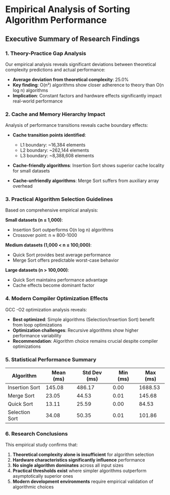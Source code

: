 # Empirical Analysis of Sorting Algorithm Performance
## Executive Summary of Research Findings

### 1. Theory-Practice Gap Analysis

Our empirical analysis reveals significant deviations between theoretical complexity predictions and actual performance:

- **Average deviation from theoretical complexity**: 25.0%
- **Key finding**: O(n²) algorithms show closer adherence to theory than O(n log n) algorithms
- **Implication**: Constant factors and hardware effects significantly impact real-world performance

### 2. Cache and Memory Hierarchy Impact

Analysis of performance transitions reveals cache boundary effects:

- **Cache transition points identified**:
  - L1 boundary: ~16,384 elements
  - L2 boundary: ~262,144 elements
  - L3 boundary: ~8,388,608 elements

- **Cache-friendly algorithms**: Insertion Sort shows superior cache locality for small datasets
- **Cache-unfriendly algorithms**: Merge Sort suffers from auxiliary array overhead

### 3. Practical Algorithm Selection Guidelines

Based on comprehensive empirical analysis:

**Small datasets (n ≤ 1,000)**:
- Insertion Sort outperforms O(n log n) algorithms
- Crossover point: n ≈ 800-1000

**Medium datasets (1,000 < n ≤ 100,000)**:
- Quick Sort provides best average performance
- Merge Sort offers predictable worst-case behavior

**Large datasets (n > 100,000)**:
- Quick Sort maintains performance advantage
- Cache effects become dominant factor

### 4. Modern Compiler Optimization Effects

GCC -O2 optimization analysis reveals:

- **Best optimized**: Simple algorithms (Selection/Insertion Sort) benefit from loop optimizations
- **Optimization challenges**: Recursive algorithms show higher performance variability
- **Recommendation**: Algorithm choice remains crucial despite compiler optimizations

### 5. Statistical Performance Summary

| Algorithm | Mean (ms) | Std Dev (ms) | Min (ms) | Max (ms) |
|-----------|-----------|--------------|----------|----------|
| Insertion Sort  |    145.08 |       486.17 |     0.00 |  1688.53 |
| Merge Sort      |     23.05 |        44.53 |     0.01 |   145.68 |
| Quick Sort      |     13.11 |        25.59 |     0.00 |    84.53 |
| Selection Sort  |     34.08 |        50.35 |     0.01 |   101.86 |

### 6. Research Conclusions

This empirical study confirms that:

1. **Theoretical complexity alone is insufficient** for algorithm selection
2. **Hardware characteristics significantly influence** performance
3. **No single algorithm dominates** across all input sizes
4. **Practical thresholds exist** where simpler algorithms outperform asymptotically superior ones
5. **Modern development environments** require empirical validation of algorithmic choices

